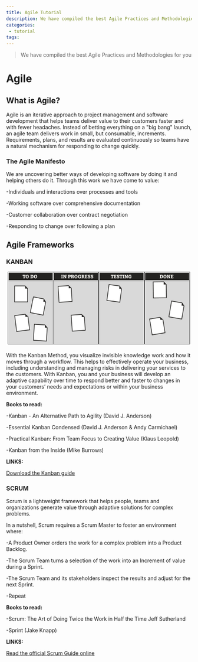 ```yaml
---
title: Agile Tutorial
description: We have compiled the best Agile Practices and Methodologies for you.
categories:
 - tutorial
tags:
---
```


> We have compiled the best Agile Practices and Methodologies for you

<!-- more -->

# Agile

## What is Agile?

Agile is an iterative approach to project management and software development that helps teams deliver value to their customers faster and with fewer headaches. Instead of betting everything on a "big bang" launch, an agile team delivers work in small, but consumable, increments. Requirements, plans, and results are evaluated continuously so teams have a natural mechanism for responding to change quickly.

### The Agile Manifesto

We are uncovering better ways of developing software by doing it and helping others do it.
Through this work we have come to value:

-Individuals and interactions over processes and tools

-Working software over comprehensive documentation

-Customer collaboration over contract negotiation

-Responding to change over following a plan


## Agile Frameworks

### KANBAN
<img src="/11.png" style="background:none; border:none; box-shadow:none;">


<p>With the Kanban Method, you visualize invisible knowledge work and how it moves through a workflow. This helps to effectively operate your business, including understanding and managing risks in delivering your services to the customers. With Kanban, you and your business will develop an adaptive capability over time to respond better and faster to changes in your customers’ needs and expectations or within your business environment.</p>


<p><b>Books to read:</b></p>

<p>-Kanban - An Alternative Path to Agility (David J. Anderson)</p>

<p>-Essential Kanban Condensed (David J. Anderson & Andy Carmichael)</p>

<p>-Practical Kanban: From Team Focus to Creating Value (Klaus Leopold)</p>

<p>-Kanban from the Inside (Mike Burrows)</p>

<p><b>LINKS:</b></p>
<p><a href="https://scrumguides.org/scrum-guide.html">Download the Kanban guide</a></p>

### SCRUM

<p>Scrum is a lightweight framework that helps people, teams and organizations generate value through adaptive solutions for complex problems.</p>

<p>In a nutshell, Scrum requires a Scrum Master to foster an environment where:</p>
<p>-A Product Owner orders the work for a complex problem into a Product Backlog.</p>
<p>-The Scrum Team turns a selection of the work into an Increment of value during a Sprint.</p>
<p>-The Scrum Team and its stakeholders inspect the results and adjust for the next Sprint.</p>

<p>-Repeat</p>



<p><b>Books to read:</b></p>
<p>-Scrum: The Art of Doing Twice the Work in Half the Time  Jeff Sutherland</p>
<p>-Sprint (Jake Knapp)
<p><b>LINKS:</b></p>
<p><a href="https://scrumguides.org/scrum-guide.htm">Read the official Scrum Guide online</a></p>